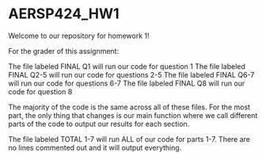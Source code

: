 # AERSP424_HW1

Welcome to our repository for homework 1!

For the grader of this assignment:

The file labeled FINAL Q1 will run our code for question 1
The file labeled FINAL Q2-5 will run our code for questions 2-5
The file labeled FINAL Q6-7 will run our code for questions 6-7
The file labeled FINAL Q8 will run our code for question 8

The majority of the code is the same across all of these files.  For the most part, the only thing that changes is our main function where we call different parts of the code to output our results for each section.

The file labeled TOTAL 1-7 will run ALL of our code for parts 1-7.  There are no lines commented out and it will output everything. 
